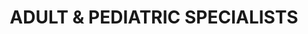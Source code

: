 ---
title: "ADULT & PEDIATRIC SPECIALISTS"
url: /lenoir/adult-und-pediatric-specialists/
shop: Sanitätshaus
---